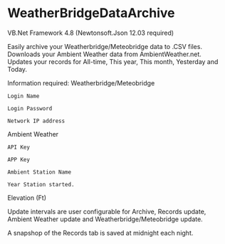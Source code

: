 # WeatherBridgeDataArchive

VB.Net Framework 4.8 (Newtonsoft.Json 12.03 required)

Easily archive your Weatherbridge/Meteobridge data to .CSV files.  Downloads your Ambient Weather data from AmbientWeather.net.  
Updates your records for All-time, This year, This month, Yesterday and Today.

Information required:
  Weatherbridge/Meteobridge
  
    Login Name
    
    Login Password
    
    Network IP address 
    
  Ambient Weather
  
    API Key
    
    APP Key
    
    Ambient Station Name
  
    Year Station started.
  
    
  Elevation (Ft)
  
  
  Update intervals are user configurable for Archive, Records update, Ambient Weather update and Weatherbridge/Meteobridge update.
  
  A snapshop of the Records tab is saved at midnight each night.
  
  
